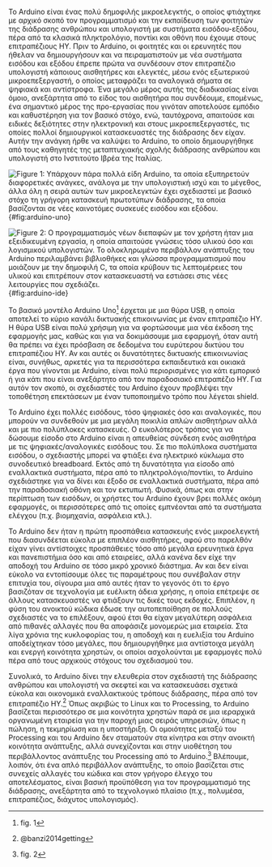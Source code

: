 Το Arduino είναι ένας πολύ δημοφιλής μικροελεγκτής, ο οποίος φτιάχτηκε
με αρχικό σκοπό τον προγραμματισμό και την εκπαίδευση των φοιτητών της
διάδρασης ανθρώπου και υπολογιστή με συστήματα εισόδου-εξόδου, πέρα από
τα κλασικά πληκτρολόγιο, ποντίκι και οθόνη που έχουμε στους
επιτραπέζιους ΗΥ. Πριν το Arduino, οι φοιτητές και οι ερευνητές που
ήθελαν να δημιουργήσουν και να πειραματιστούν με νέα συστήματα εισόδου
και εξόδου έπρεπε πρώτα να συνδέσουν στον επιτραπέζιο υπολογιστή
κάποιους αισθητήρες και ελεγκτές, μέσω ενός εξωτερικού μικροεπεξεργαστή,
ο οποίος μεταφράζει τα αναλογικά σήματα σε ψηφιακά και αντίστροφα. Ένα
μεγάλο μέρος αυτής της διαδικασίας είναι όμοιο, ανεξάρτητα από το είδος
του αισθητήρα που συνδέουμε, επομένως, ένα σημαντικό μέρος της
προ-εργασίας που γινόταν αποτελούσε εμπόδιο και καθυστέρηση για τον
βασικό στόχο, ενώ, ταυτόχρονα, απαιτούσε και ειδικές δεξιότητες στην
ηλεκτρονική και στους μικροεπεξεργαστές, τις οποίες πολλοί δημιουργικοί
κατασκευαστές της διάδρασης δεν είχαν. Αυτήν την ανάγκη ήρθε να καλύψει
το Arduino, το οποίο δημιουργήθηκε από τους καθηγητές της μεταπτυχιακής
σχολής διάδρασης ανθρώπου και υπολογιστή στο Ινστιτούτο Ιβρέα της
Ιταλίας.

![Figure 1: Υπάρχουν πάρα πολλά είδη Arduino, τα οποία εξυπηρετούν
διαφορετικές ανάγκες, ανάλογα με την υπολογιστική ισχύ και το μέγεθος,
άλλα όλη η σειρά αυτών των μικροελεγκτών έχει σχεδιαστεί με βασικό στόχο
τη γρήγορη κατασκευή πρωτοτύπων διάδρασης, τα οποία βασίζονται σε νέες
καινοτόμες συσκευές εισόδου και
εξόδου.](/images/arduino-uno.jpg){#fig:arduino-uno}

![Figure 2: Ο προγραμματισμός νέων διεπαφών με τον χρήστη ήταν μια
εξειδικευμένη εργασία, η οποία απαιτούσε γνώσεις τόσο υλικού όσο και
λογισμικού υπολογιστών. Το ολοκληρωμένο περιβάλλον ανάπτυξης του Arduino
περιλαμβάνει βιβλιοθήκες και γλώσσα προγραμματισμού που μοιάζουν με την
δημοφιλή C, τα οποία κρύβουν τις λεπτομέρειες του υλικού και επιτρέπουν
στον κατασκευαστή να εστιάσει στις νέες λειτουργίες που
σχεδιάζει.](/images/arduino-ide.png){#fig:arduino-ide}

Το βασικό μοντέλο Arduino Uno[^1] έρχεται με μια θύρα USB, η οποία
αποτελεί το κύριο κανάλι δικτυακής επικοινωνίας με έναν επιτραπέζιο ΗΥ.
Η θύρα USB είναι πολύ χρήσιμη για να φορτώσουμε μια νέα έκδοση της
εφαρμογής μας, καθώς και για να δοκιμάσουμε μια εφαρμογή, όταν αυτή θα
πρέπει να έχει πρόσβαση σε δεδομένα του ευρύτερου δικτύου του
επιτραπέζιου ΗΥ. Αν και αυτές οι δυνατότητες δικτυακής επικοινωνίας
είναι, συνήθως, αρκετές για τα περισσότερα εκπαιδευτικά και οικιακά έργα
που γίνονται με Arduino, είναι πολύ περιορισμένες για κάτι εμπορικό ή
για κάτι που είναι ανεξάρτητο από τον παραδοσιακό επιτραπέζιο ΗΥ. Για
αυτόν τον σκοπό, οι σχεδιαστές του Arduino έχουν προβλέψει την
τοποθέτηση επεκτάσεων με έναν τυποποιημένο τρόπο που λέγεται shield.

Το Arduino έχει πολλές εισόδους, τόσο ψηφιακές όσο και αναλογικές, που
μπορούν να συνδεθούν με μια μεγάλη ποικιλία απλών αισθητήρων αλλά και με
πιο πολύπλοκες κατασκευές. Ο ευκολότερος τρόπος για να δώσουμε είσοδο
στο Arduino είναι η απευθείας σύνδεση ενός αισθητήρα με τις
ψηφιακές/αναλογικές εισόδους του. Σε πιο πολύπλοκα συστήματα εισόδου, ο
σχεδιαστής μπορεί να φτιάξει ένα ηλεκτρικό κύκλωμα στο συνοδευτικό
breadboard. Εκτός από τη δυνατότητα για είσοδο από εναλλακτικά
συστήματα, πέρα από το πληκτρολόγιο/ποντίκι, το Arduino σχεδιάστηκε για
να δίνει και έξοδο σε εναλλακτικά συστήματα, πέρα από την παραδοσιακή
οθόνη και τον εκτυπωτή. Φυσικά, όπως και στην περίπτωση των εισόδων, οι
χρήστες του Arduino έχουν βρει πολλές ακόμη εφαρμογές, οι περισσότερες
από τις οποίες εμπνέονται από τα συστήματα ελέγχου (π.χ. βιομηχανία,
ασφάλεια κτλ.).

Το Arduino δεν ήταν η πρώτη προσπάθεια κατασκευής ενός μικροελεγκτή που
διασυνδέεται εύκολα με επιπλέον αισθητήρες, αφού στο παρελθόν είχαν
γίνει αντίστοιχες προσπάθειες τόσο από μεγάλα ερευνητικά έργα και
πανεπιστήμια όσο και από εταιρείες, αλλά κανένα δεν είχε την αποδοχή του
Arduino σε τόσο μικρό χρονικό διάστημα. Αν και δεν είναι εύκολο να
εντοπίσουμε όλες τις παραμέτρους που συνέβαλαν στην επιτυχία του,
σίγουρα μια από αυτές ήταν το γεγονός ότι το έργο βασιζόταν σε
τεχνολογία με ευέλικτη άδεια χρήσης, η οποία επέτρεψε σε άλλους
κατασκευαστές να φτιάξουν τις δικές τους εκδοχές. Επιπλέον, η φύση του
ανοικτού κώδικα έδωσε την αυτοπεποίθηση σε πολλούς σχεδιαστές να το
επιλέξουν, αφού έτσι θα είχαν μεγαλύτερη ασφάλεια από πιθανές αλλαγές
που θα αποφάσιζε μονομερώς μια εταιρεία. Στα λίγα χρόνια της κυκλοφορίας
του, η αποδοχή και η ευελιξία του Arduino αποδείχτηκαν τόσο μεγάλες, που
δημιουργήθηκε μια αντίστοιχα μεγάλη και ενεργή κοινότητα χρηστών, οι
οποίοι ασχολούνται με εφαρμογές πολύ πέρα από τους αρχικούς στόχους του
σχεδιασμού του.

Συνολικά, το Arduino δίνει την ελευθερία στον σχεδιαστή της διάδρασης
ανθρώπου και υπολογιστή να σκεφτεί και να κατασκευάσει σχετικά εύκολα
και οικονομικά εναλλακτικούς τρόπους διάδρασης, πέρα από τον επιτραπέζιο
ΗΥ.[^2] Όπως ακριβώς το Linux και το Processing, το Arduino βασίζεται
περισσότερο σε μια κοινότητα χρηστών παρά σε μια ιεραρχικά οργανωμένη
εταιρεία για την παροχή μιας σειράς υπηρεσιών, όπως η πώληση, η
τεκμηρίωση και η υποστήριξη. Οι ομοιότητες μεταξύ του Processing και του
Arduino δεν σταματούν στα κίνητρα και στην ανοικτή κοινότητα ανάπτυξης,
αλλά συνεχίζονται και στην υιοθέτηση του περιβάλλοντος ανάπτυξης του
Processing από το Arduino.[^3] Βλέπουμε, λοιπόν, ότι ένα απλό περιβάλλον
ανάπτυξης, το οποίο βασίζεται στις συνεχείς αλλαγές του κώδικα και στον
γρήγορο έλεγχο του αποτελέσματος, είναι βασική προϋπόθεση για τον
προγραμματισμό της διάδρασης, ανεξάρτητα από το τεχνολογικό πλαίσιο
(π.χ., πολυμέσα, επιτραπέζιος, διάχυτος υπολογισμός).

[^1]: fig. 1

[^2]: @banzi2014getting

[^3]: fig. 2
